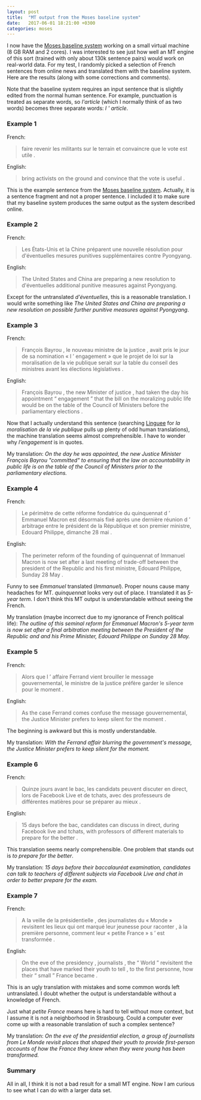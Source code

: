```yaml
---
layout: post
title:  "MT output from the Moses baseline system"
date:   2017-06-01 18:21:00 +0300
categories: moses
---
```

I now have the [Moses baseline system][MBS] working on a small virtual machine (8 GB RAM and 2 cores). I was interested to see just how well an MT engine of this sort (trained with only about 130k sentence pairs) would work on real-world data. For my test, I randomly picked a selection of French sentences from online news and translated them with the baseline system. Here are the results (along with some corrections and comments).

Note that the baseline system requires an input sentence that is slightly edited from the normal human sentence. For example, punctuation is treated as separate words, so *l'article* (which I normally think of as two words) becomes three separate words: *l ' article*.

### Example 1

French: 
> faire revenir les militants sur le terrain et convaincre que le vote est utile .

English: 
> bring activists on the ground and convince that the vote is useful .

This is the example sentence from the [Moses baseline system][MBS]. Actually, it is a sentence fragment and not a proper sentence. I included it to make sure that my baseline system produces the same output as the system described online.

### Example 2

French: 
> Les États-Unis et la Chine préparent une nouvelle résolution pour d'éventuelles mesures punitives supplémentaires contre Pyongyang.

English: 
> The United States and China are preparing a new resolution to d'éventuelles additional punitive measures against Pyongyang.

Except for the untranslated *d'éventuelles*, this is a reasonable translation. I would write something like *The United States and China are preparing a new resolution on possible further punitive measures against Pyongyang*.

### Example 3

French: 
> François Bayrou , le nouveau ministre de la justice , avait pris le jour de sa nomination « l ’ engagement » que le projet de loi sur la moralisation de la vie publique serait sur la table du conseil des ministres avant les élections législatives .

English: 
> François Bayrou , the new Minister of justice , had taken the day his appointment “ engagement ” that the bill on the moralizing public life would be on the table of the Council of Ministers before the parliamentary elections .

Now that I actually understand this sentence (searching [Linguee] for *la moralisation de la vie publique* pulls up plenty of odd human translations), the machine translation seems almost comprehensible. I have to wonder why *l’engagement* is in quotes.

My translation: *On the day he was appointed, the new Justice Minister François Bayrou "committed" to ensuring that the law on accountability in public life is on the table of the Council of Ministers prior to the parliamentary elections.*

### Example 4

French: 
> Le périmètre de cette réforme fondatrice du quinquennat d ’ Emmanuel Macron est désormais fixé après une dernière réunion d ’ arbitrage entre le président de la République et son premier ministre, Edouard Philippe, dimanche 28 mai .

English: 
> The perimeter reform of the founding of quinquennat of Immanuel Macron is now set after a last meeting of trade-off between the president of the Republic and his first ministre, Edouard Philippe, Sunday 28 May .

Funny to see *Emmanuel* translated (*Immanuel*). Proper nouns cause many headaches for MT. *quinquennat* looks very out of place. I translated it as *5-year term*. I don't think this MT output is understandable without seeing the French.

My translation (maybe incorrect due to my ignorance of French political life): *The outline of this seminal reform for Emmanuel Macron's 5-year term is now set after a final arbitration meeting between the President of the Republic and and his Prime Minister, Edouard Philippe on Sunday 28 May.*

### Example 5

French: 
> Alors que l ’ affaire Ferrand vient brouiller le message gouvernemental, le ministre de la justice préfère garder le silence pour le moment .

English: 
> As the case Ferrand comes confuse the message gouvernemental, the Justice Minister prefers to keep silent for the moment .

The beginning is awkward but this is mostly understandable. 

My translation: *With the Ferrand affair blurring the government's message, the Justice Minister prefers to keep silent for the moment.*

### Example 6

French: 
> Quinze jours avant le bac, les candidats peuvent discuter en direct, lors de Facebook Live et de tchats, avec des professeurs de différentes matières pour se préparer au mieux .

English: 
> 15 days before the bac, candidates can discuss in direct, during Facebook live and tchats, with professors of different materials to prepare for the better .

This translation seems nearly comprehensible. One problem that stands out is *to prepare for the better*.

My translation: *15 days before their baccalauréat examination, candidates can talk to teachers of different subjects via Facebook Live and chat in order to better prepare for the exam.*

### Example 7

French: 
> A la veille de la présidentielle , des journalistes du « Monde » revisitent les lieux qui ont marqué leur jeunesse pour raconter , à la première personne, comment leur « petite France » s ’ est transformée .

English: 
> On the eve of the presidency , journalists , the “ World ” revisitent the places that have marked their youth to tell , to the first personne, how their “ small ” France became .

This is an ugly translation with mistakes and some common words left untranslated. I doubt whether the output is understandable without a knowledge of French. 

Just what *petite France* means here is hard to tell without more context, but I assume it is not a neighborhood in Strasbourg. Could a computer ever come up with a reasonable translation of such a complex sentence?

My translation: *On the eve of the presidential election, a group of journalists from Le Monde revisit places that shaped their youth to provide first-person accounts of how the France they knew when they were young has been transformed.* 

### Summary

All in all, I think it is not a bad result for a small MT engine. Now I am curious to see what I can do with a larger data set.

[MBS]: http://www.statmt.org/moses/?n=Moses.Baseline
[Linguee]: http://www.linguee.com/english-french/search?source=auto&query=moralisation+de+la+vie+publique
